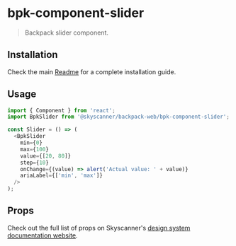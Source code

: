 # bpk-component-slider

> Backpack slider component.

## Installation

Check the main [Readme](https://github.com/skyscanner/backpack#usage) for a complete installation guide.

## Usage

```js
import { Component } from 'react';
import BpkSlider from '@skyscanner/backpack-web/bpk-component-slider';

const Slider = () => (
  <BpkSlider
    min={0}
    max={100}
    value={[20, 80]}
    step={10}
    onChange={(value) => alert('Actual value: ' + value)}
    ariaLabel={['min', 'max']}
  />
);

```

## Props

Check out the full list of props on Skyscanner's [design system documentation website](https://www.skyscanner.design/latest/components/slider/web-aNXvlY7y#section-props-1e).
